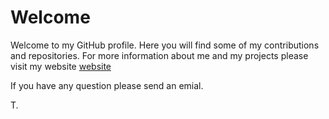 # Welcome

Welcome to my GitHub profile. Here you will find some of my contributions and repositories. For more information about me and my projects please visit my website
[website](https://truas.github.io/truas/)

If you have any question please send an emial.

T.